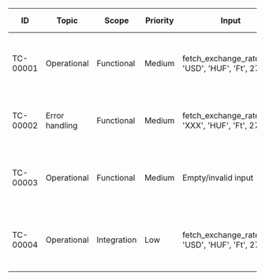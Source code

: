 | ID       | Topic          | Scope       | Priority | Input                                             | Expected Output                                        | Note                            |
| -------- | -------------- | ----------- | -------- | ------------------------------------------------- | ------------------------------------------------------ | ------------------------------- |
| TC-00001 | Operational    | Functional  | Medium   | fetch_exchange_rate('hu', 'USD', 'HUF', 'Ft', 27) | Returns valid rate, DB write succeeds, logs to app.log | Mocked environment, valid call  |
| TC-00002 | Error handling | Functional  | Medium   | fetch_exchange_rate('hu', 'XXX', 'HUF', 'Ft', 27) | Returns error, no DB write, logs to error.log          | Mocked, invalid currency code   |
| TC-00003 | Operational    | Functional  | Medium   | Empty/invalid input                               | Returns fallback or error message, no DB write         | Tests robustness with bad input |
| TC-00004 | Operational    | Integration | Low      | fetch_exchange_rate('hu', 'USD', 'HUF', 'Ft', 27) | Same as TC-00001, but with real API call               | End-to-end test via live API    |
